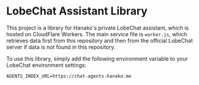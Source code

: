 # LobeChat Assistant Library

This project is a library for Hanako's private LobeChat assistant, which is hosted on CloudFlare Workers. The main service file is `worker.js`, which retrieves data first from this repository and then from the official LobeChat server if data is not found in this repository.

To use this library, simply add the following environment variable to your LobeChat environment settings:

`AGENTS_INDEX_URL=https://chat-agents.hanako.me`
